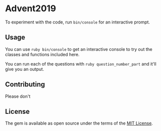 # Advent2019

To experiment with the code, run `bin/console` for an interactive prompt.

## Usage

You can use `ruby bin/console` to get an interactive console to try out the classes and functions included here.

You can run each of the questions with `ruby question_number_part` and it'll give you an output.

## Contributing

Please don't

## License

The gem is available as open source under the terms of the [MIT License](https://opensource.org/licenses/MIT).

